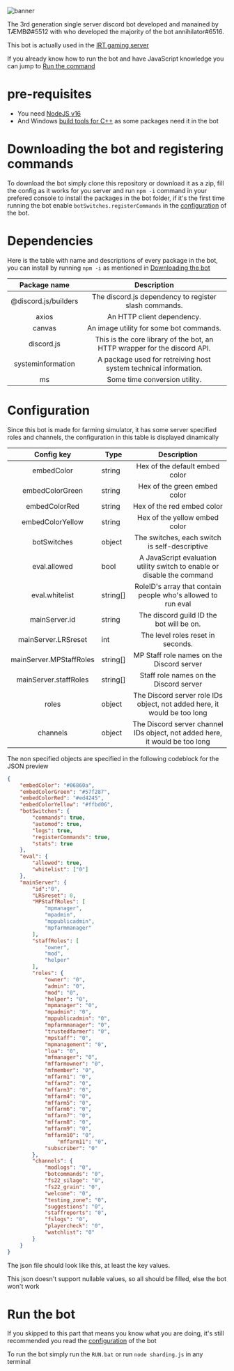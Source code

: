 
![banner](https://images-ext-1.discordapp.net/external/wt5QNFDTrF5DHZTNdjCnt9Bmiv--6BhLVkuRdYXEwqQ/%3Fsize%3D2048/https/cdn.discordapp.com/avatars/485793265568841728/3d955ae8ed32bde1a81aa12b7efcd5a5.png?width=230&height=230)

The 3rd generation single server discord bot developed and manained by TÆMBØ#5512 with who developed the majority of the bot annihilator#6516.

This bot is actually used in the [IRT gaming server](discord.gg/IRTGaming)

If you already know how to run the bot and have JavaScript knowledge you can jump to [Run the command](https://github.com/TAEMBO/IRTGaming-bot/main/README.md?plain=138)

# pre-requisites

- You need [NodeJS v16](https://nodejs.org/dist/v16.16.0/)
- And Windows [build tools for C++](https://www.google.com/url?sa=t&rct=j&q=&esrc=s&source=web&cd=&ved=2ahUKEwjfoK36gp_5AhUr5IUKHUSABBQQFnoECAQQAQ&url=https%3A%2F%2Fgo.microsoft.com%2Ffwlink%2F%3FLinkId%3D691126&usg=AOvVaw0geDw_h-TSCfzTMvYE2ZOw) as some packages need it in the bot

# Downloading the bot and registering commands

To download the bot simply clone this repository or download it as a zip, fill the config as it works for you server and run `npm -i` command in your prefered console to install the packages in the bot folder, if it's the first time running the bot enable `botSwitches.registerCommands` in the [configuration](https://github.com/TAEMBO/IRTGaming-bot/main/README.md?plain=35]) of the bot.

# Dependencies

Here is the table with name and descriptions of every package in the bot, you can install by running `npm -i` as mentioned in [Downloading the bot](https://github.com/TAEMBO/IRTGaming-bot/main/README.md?plain=15)

|     Package name     |                                    Description                                   |
|:--------------------:|:--------------------------------------------------------------------------------:|
| @discord.js/builders | The discord.js dependency to register slash commands.                            |
| axios                | An HTTP client dependency.                                                       |
| canvas               | An image utility for some bot commands.                                          |
| discord.js           | This is the core library of the bot, an HTTP wrapper for the discord API.        |
| systeminformation    | A package used for retreiving host system technical information.                 |
| ms                   | Some time conversion utility.                                                    |

# Configuration

Since this bot is made for farming simulator, it has some server specified roles and channels, the configuration in this table is displayed dinamically

|        Config key       | Type     |                               Description                                  |
|:-----------------------:|----------|:--------------------------------------------------------------------------:|
| embedColor              | string   | Hex of the default embed color                                             |
| embedColorGreen         | string   | Hex of the green embed color                                               |
| embedColorRed           | string   | Hex of the red embed color                                                 |
| embedColorYellow        | string   | Hex of the yellow embed color                                              |
| botSwitches             | object   | The switches, each switch is self-descriptive                              |
| eval.allowed            | bool     | A JavaScript evaluation utility switch to enable or disable the command    |
| eval.whitelist          | string[] | RoleID's array that contain people who's allowed to run eval               |
| mainServer.id           | string   | The discord guild ID the bot will be on.                                   |
| mainServer.LRSreset     | int      | The level roles reset in seconds.                                          |
| mainServer.MPStaffRoles | string[] | MP Staff role names on the Discord server                                  |
| mainServer.staffRoles   | string[] | Staff role names on the Discord server                                     |
| roles                   | object   | The Discord server role IDs object, not added here, it would be too long   |
| channels                | object   | The Discord server channel IDs object, not added here, it would be too long|

The non specified objects are specified in the following codeblock for the JSON preview

```json
{
	"embedColor": "#06860a",
	"embedColorGreen": "#57f287",
	"embedColorRed": "#ed4245",
	"embedColorYellow": "#ffbd06",
	"botSwitches": {
		"commands": true,
		"automod": true,
		"logs": true,
		"registerCommands": true,
		"stats": true
	},
	"eval": {
		"allowed": true,
		"whitelist": ["0"]
	},
	"mainServer": {
		"id":"0",
		"LRSreset": 0,
		"MPStaffRoles": [
			"mpmanager",
			"mpadmin",
			"mppublicadmin",
			"mpfarmmanager"
		],
		"staffRoles": [
			"owner",
			"mod",
			"helper"
		],
		"roles": {
			"owner": "0",
			"admin": "0",
			"mod": "0",
			"helper": "0",
			"mpmanager": "0",
			"mpadmin": "0",
			"mppublicadmin": "0",
			"mpfarmmanager": "0",
			"trustedfarmer": "0",
			"mpstaff": "0",
			"mpmanagement": "0",
			"loa": "0",
			"mfmanager": "0",
			"mffarmowner": "0",
			"mfmember": "0",
			"mffarm1": "0",
			"mffarm2": "0",
			"mffarm3": "0",
			"mffarm4": "0",
			"mffarm5": "0",
			"mffarm6": "0",
			"mffarm7": "0",
			"mffarm8": "0",
			"mffarm9": "0",
			"mffarm10": "0",
      			"mffarm11": "0",
			"subscriber": "0"
		},
		"channels": {
			"modlogs": "0",
			"botcommands": "0",
			"fs22_silage": "0",
			"fs22_grain": "0",
			"welcome": "0",
			"testing_zone": "0",
			"suggestions": "0",
			"staffreports": "0",
			"fslogs": "0",
			"playercheck": "0",
			"watchlist": "0"
		}
	}
}
```

The json file should look like this, at least the key values.

This json doesn't support nullable values, so all should be filled, else the bot won't work

# Run the bot

If you skipped to this part that means you know what you are doing, it's still recommended you read the [configuration](https://github.com/TAEMBO/IRTGaming-bot/main/README.md?plain=35]) of the bot

To run the bot simply run the `RUN.bat` or run `node sharding.js` in any terminal
